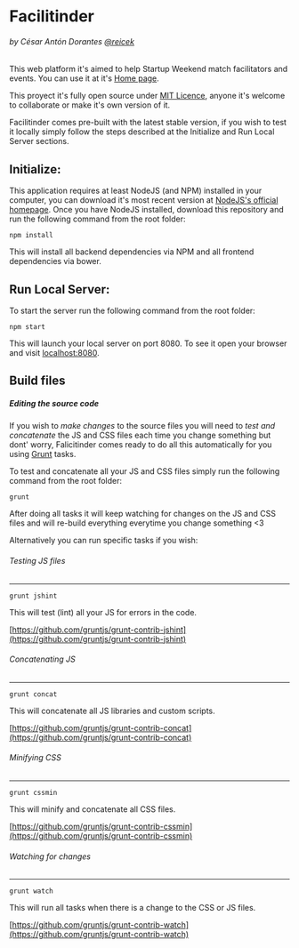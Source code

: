 Facilitinder
============
###### by César Antón Dorantes <a href="https://twitter.com/reicek">@reicek</a>

This web platform it's aimed to help Startup Weekend match facilitators and events. You can use it at it's [Home page](https://facilitinder.firebaseapp.com/).

This proyect it's fully open source under [MIT Licence](LICENSE), anyone it's welcome to collaborate or make it's own version of it.

Facilitinder comes pre-built with the latest stable version, if you wish to test it locally simply follow the steps described at the Initialize and Run Local Server sections.

Initialize:
-----------

This application requires at least NodeJS (and NPM) installed in your computer, you can download it's most recent version at [NodeJS's official homepage](https://nodejs.org/). Once you have NodeJS installed, download this repository and run the following command from the root folder:


```
npm install
```

This will install all backend dependencies via NPM and all frontend dependencies via bower.

Run Local Server:
-----------------

To start the server run the following command from the root folder:

```
npm start
```

This will launch your local server on port 8080. To see it open your browser and visit [localhost:8080](http://localhost:8080).

Build files
----------------------------
##### Editing the source code

If you wish to *make changes* to the source files you will need to *test and concatenate* the JS and CSS files each time you change something but dont' worry, Falicitinder comes ready to do all this automatically for you using [Grunt](gruntjs.com) tasks.

To test and concatenate all your JS and CSS files simply run the following command from the root folder:

```
grunt
```

After doing all tasks it will keep watching for changes on the JS and CSS files and will re-build everything everytime you change something <3

Alternatively you can run specific tasks if you wish:

###### Testing JS files
-----------------------

```
grunt jshint
```

This will test (lint) all your JS for errors in the code.

[https://github.com/gruntjs/grunt-contrib-jshint](https://github.com/gruntjs/grunt-contrib-jshint)

###### Concatenating JS
---------------------------------------------------

```
grunt concat
```

This will concatenate all JS libraries and custom scripts.

[https://github.com/gruntjs/grunt-contrib-concat](https://github.com/gruntjs/grunt-contrib-concat)

###### Minifying CSS
--------------------

```
grunt cssmin
```

This will minify and concatenate all CSS files.

[https://github.com/gruntjs/grunt-contrib-cssmin](https://github.com/gruntjs/grunt-contrib-cssmin)

###### Watching for changes
---------------------------

```
grunt watch
```

This will run all tasks when there is a change to the CSS or JS files.

[https://github.com/gruntjs/grunt-contrib-watch](https://github.com/gruntjs/grunt-contrib-watch)